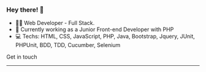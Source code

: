 
### Hey there! 👋

- :man_technologist:  Web Developer - Full Stack.
- :briefcase: Currently working as a Junior Front-end Developer with PHP
- 💻 Techs: HTML, CSS, JavaScript, PHP, Java, Bootstrap, Jquery, JUnit, PHPUnit, BDD, TDD, Cucumber, Selenium

Get in touch 

---

